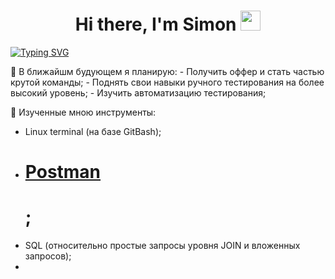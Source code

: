 <h1 align="center">Hi there, I'm Simon 
<img src="https://github.com/blackcater/blackcater/raw/main/images/Hi.gif" height="32"/></h1>

[![Typing SVG](https://readme-typing-svg.herokuapp.com?color=0CFF66C0&center=true&vCenter=true&lines=Junior+QA+Engineer+from+Omsk%2C+Russia)](https://git.io/typing-svg)

 🎯 В ближайшм будующем я планирую:
	- Получить оффер и стать частью крутой команды;
	- Поднять свои навыки ручного тестирования на более высокий уровень;
	- Изучить автоматизацию тестирования;
	
  🔨 Изученные мною инструменты:
  - Linux terminal (на базе GitBash);
  - <h1> <a href=https://github.com/Snick-P/Postman/" target="_blank">Postman</a> <h1> ;
  - SQL (относительно простые запросы уровня JOIN и вложенных запросов);
  - 
